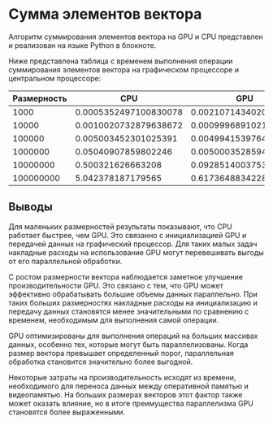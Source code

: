 # Сумма элементов вектора

Алгоритм суммирования элементов вектора на GPU и CPU представлен и реализован на языке Python в блокноте.

Ниже представлена таблица с временем выполнения операции суммирования элементов вектора на графическом процессоре и центральном процессоре:

| Размерность | CPU                   | GPU                   | Ускорение     |
| ----------- | --------------------- | --------------------- | ------------- |
| 1000        | 0.0005352497100830078 | 0.0021071434020996094 | 0.25401674587 |
| 10000       | 0.0010020732879638672 | 0.0009996891021728516 | 1.00238492726 |
| 100000      | 0.005003452301025391  | 0.00499415397644043   | 1.00186184179 |
| 1000000     | 0.05040907859802246   | 0.00500035285949707   | 10.0811042769 |
| 10000000    | 0.500321626663208     | 0.09285140037536621   | 5.38841228717 |
| 100000000   | 5.042378187179565     | 0.6173648834228516    | 8.16758180223 |

## Выводы

Для маленьких размерностей результаты показывают, что CPU работает быстрее, чем GPU. Это связанно с инициализацией GPU и передачей данных на графический процессор. Для таких малых задач накладные расходы на использование GPU могут перевешивать выгоды от его параллельной обработки.

С ростом размерности вектора наблюдается заметное улучшение производительности GPU. Это связано с тем, что GPU может эффективно обрабатывать большие объемы данных параллельно. При таких больших размерностях накладные расходы на инициализацию и передачу данных становятся менее значительными по сравнению с временем, необходимым для выполнения самой операции.

GPU оптимизированы для выполнения операций на больших массивах данных, особенно тех, которые могут быть параллелизованы. Когда размер вектора превышает определенный порог, параллельная обработка становится значительно более выгодной.

Некоторые затраты на производительность исходят из времени, необходимого для переноса данных между оперативной памятью и видеопамятью. На больших размерах векторов этот фактор также может оказать влияние, но в итоге преимущества параллелизма GPU становятся более выраженными.